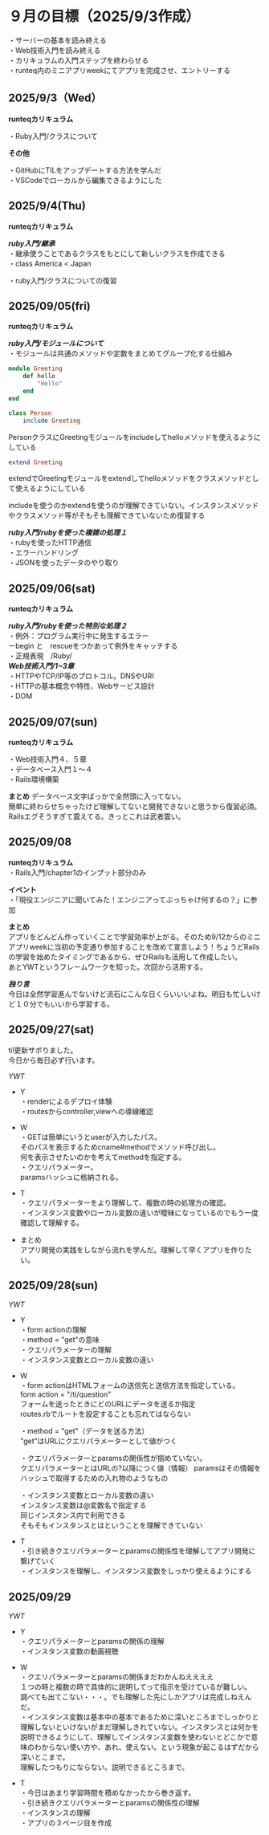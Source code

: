 # ９月の目標（2025/9/3作成）
・サーバーの基本を読み終える<br>
・Web技術入門を読み終える<br>
・カリキュラムの入門ステップを終わらせる<br>
・runteq内のミニアプリweekにてアプリを完成させ、エントリーする

## 2025/9/3（Wed）

**runteqカリキュラム**

・Ruby入門/クラスについて<br>

**その他**

・GitHubにTILをアップデートする方法を学んだ<br>
・VSCodeでローカルから編集できるようにした


## 2025/9/4(Thu)

**runteqカリキュラム**

***ruby入門/継承***<br>
 ・継承使うことであるクラスをもとにして新しいクラスを作成できる<br>
・class America < Japan

・ruby入門/クラスについての復習

## 2025/09/05(fri)

**runteqカリキュラム**

***ruby入門/モジュールについて***<br>
・モジュールは共通のメソッドや定数をまとめてグループ化する仕組み<br>

```ruby
module Greeting
    def hello
        "Hello"
    end
end

class Person
    include Greeting

```
PersonクラスにGreetingモジュールをincludeしてhelloメソッドを使えるようにしている

```ruby
extend Greeting
```
extendでGreetingモジュールをextendしてhelloメソッドをクラスメソッドとして使えるようにしている

includeを使うのかextendを使うのが理解できていない。インスタンスメソッドやクラスメソッド等がそもそも理解できていないため復習する

***ruby入門/rubyを使った複雑の処理１***<br>
・rubyを使ったHTTP通信<br>
・エラーハンドリング<br>
・JSONを使ったデータのやり取り

## 2025/09/06(sat)

**runteqカリキュラム**

***ruby入門/rubyを使った特別な処理２***<br>
・例外：プログラム実行中に発生するエラー<br>
ーbegin と　rescueをつかあって例外をキャッチする<br>
・正規表現　/Ruby/<br>
***Web技術入門/1~3章***<br>
・HTTPやTCP/IP等のプロトコル。DNSやURI<br>
・HTTPの基本概念や特性、Webサービス設計<br>
・DOM


## 2025/09/07(sun)

**runteqカリキュラム**<br>

・Web技術入門４、５章<br>
・データベース入門１〜４<br>
・Rails環境構築

**まとめ**
データベース文字ばっかで全然頭に入ってない。<br>
簡単に終わらせちゃったけど理解してないと開発できないと思うから復習必須。<br>
Railsエグそうすぎて震えてる。きっとこれは武者震い。

## 2025/09/08

**runteqカリキュラム**<br>
・Rails入門/chapter1のインプット部分のみ

**イベント**<br>
・「現役エンジニアに聞いてみた！エンジニアってぶっちゃけ何するの？」に参加

**まとめ**<br>
アプリをどんどん作っていくことで学習効率が上がる。そのため9/12からのミニアプリweekに当初の予定通り参加することを改めて宣言しよう！ちょうどRailsの学習を始めたタイミングであるから、ぜひRailsも活用して作成したい。<br>
あとYWTというフレームワークを知った。次回から活用する。

***独り言***<br>
今日は全然学習進んでないけど流石にこんな日くらいいいよね。明日も忙しいけど１０分でもいいから学習する。


## 2025/09/27(sat)
til更新サボりました。   
今日から毎日必ず行います。

*YWT*   
* Y  
・renderによるデプロイ体験　   
・routesからcontroller,viewへの導線確認    

* W   
・GETは簡単にいうとuserが入力したパス。   
そのパスを表示するためcname#methodでメソッド呼び出し。   
何を表示させたいのかを考えてmethodを指定する。   
・クエリパラメーター。   
paramsハッシュに格納される。


 * T    
 ・クエリパラメーターをより理解して、複数の時の処理方の確認。   
 ・インスタンス変数やローカル変数の違いが曖昧になっているのでもう一度確認して理解する。   
    
* まとめ   
アプリ開発の実践をしながら流れを学んだ。理解して早くアプリを作りたい。
 


 ## 2025/09/28(sun)
 *YWT*
 * Y   
 ・form actionの理解   
 ・method = "get"の意味   
 ・クエリパラメーターの理解   
 ・インスタンス変数とローカル変数の違い   

 * W   
 ・form actionはHTMLフォームの送信先と送信方法を指定している。   
 form action = "/ti/question"   
 フォームを送ったときにどのURLにデータを送るか指定   
 routes.rbでルートを設定することも忘れてはならない   

    ・method = "get"（データを送る方法）   
    ”get"はURLにクエリパラメーターとして値がつく   

    ・クエリパラメーターとparamsの関係性が掴めていない。   
    クエリパラメーターとはURLの?以降につく値（情報）
    paramsはその情報をハッシュで取得するための入れ物のようなもの   

    ・インスタンス変数とローカル変数の違い   
    インスタンス変数は@変数名で指定する   
    同じインスタンス内で利用できる  
    そもそもインスタンスとはということを理解できていない

* T   
・引き続きクエリパラメーターとparamsの関係性を理解してアプリ開発に繋げていく   
・インスタンスを理解し、インスタンス変数をしっかり使えるようにする


## 2025/09/29
*YWT*   
* Y   
・クエリパラメーターとparamsの関係の理解   
・インスタンス変数の動画視聴   
   
* W   
・クエリパラメーターとparamsの関係まだわかんねええええ   
１つの時と複数の時で具体的に説明してって指示を受けているが難しい。   
調べても出てこない・・・。でも理解した先にしかアプリは完成しねえんだ。   
・インスタンス変数は基本中の基本であるために深いところまでしっかりと理解しないといけないがまだ理解しきれていない。インスタンスとは何かを説明できるようにして、理解してインスタンス変数を使わないとどこかで意味のわからない使い方や、あれ、使えない。という現象が起こるはずだから深いとこまで。   
理解したつもりにならない。説明できるところまで。   
   
* T   
・今日はあまり学習時間を積めなかったから巻き返す。   
・引き続きクエリパラメーターとparamsの関係性の理解   
・インスタンスの理解   
・アプリの３ページ目を作成











